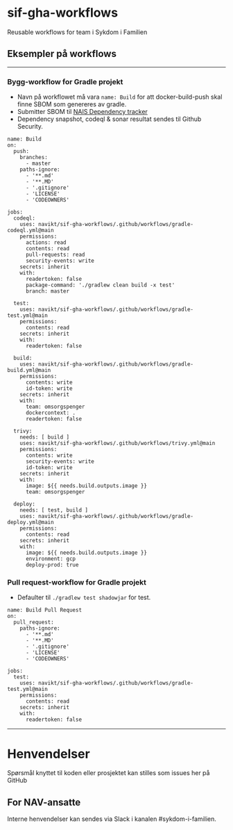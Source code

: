 sif-gha-workflows
================

Reusable workflows for team i Sykdom i Familien

## Eksempler på workflows

---

### Bygg-workflow for Gradle projekt
- Navn på workflowet må vara `name: Build` for att docker-build-push skal finne SBOM som genereres av gradle.
- Submitter SBOM til [NAIS Dependency tracker](https://salsa.prod-gcp.nav.cloud.nais.io/)
- Dependency snapshot, codeql & sonar resultat sendes til Github Security.
```
name: Build
on:
  push:
    branches:
      - master
    paths-ignore:
      - '**.md'
      - '**.MD'
      - '.gitignore'
      - 'LICENSE'
      - 'CODEOWNERS'

jobs:
  codeql:
    uses: navikt/sif-gha-workflows/.github/workflows/gradle-codeql.yml@main
    permissions:
      actions: read
      contents: read
      pull-requests: read
      security-events: write
    secrets: inherit
    with:
      readertoken: false
      package-command: './gradlew clean build -x test'
      branch: master

  test:
    uses: navikt/sif-gha-workflows/.github/workflows/gradle-test.yml@main
    permissions:
      contents: read
    secrets: inherit
    with:
      readertoken: false

  build:
    uses: navikt/sif-gha-workflows/.github/workflows/gradle-build.yml@main
    permissions:
      contents: write
      id-token: write
    secrets: inherit
    with:
      team: omsorgspenger
      dockercontext: .
      readertoken: false

  trivy:
    needs: [ build ]
    uses: navikt/sif-gha-workflows/.github/workflows/trivy.yml@main
    permissions:
      contents: write
      security-events: write
      id-token: write
    secrets: inherit
    with:
      image: ${{ needs.build.outputs.image }}
      team: omsorgspenger

  deploy:
    needs: [ test, build ]
    uses: navikt/sif-gha-workflows/.github/workflows/gradle-deploy.yml@main
    permissions:
      contents: read
    secrets: inherit
    with:
      image: ${{ needs.build.outputs.image }}
      environment: gcp
      deploy-prod: true
```

### Pull request-workflow for Gradle projekt
- Defaulter til `./gradlew test shadowjar` for test.

```
name: Build Pull Request
on:
  pull_request:
    paths-ignore:
      - '**.md'
      - '**.MD'
      - '.gitignore'
      - 'LICENSE'
      - 'CODEOWNERS'

jobs:
  test:
    uses: navikt/sif-gha-workflows/.github/workflows/gradle-test.yml@main
    permissions:
      contents: read
    secrets: inherit
    with:
      readertoken: false
```

---

# Henvendelser

Spørsmål knyttet til koden eller prosjektet kan stilles som issues her på GitHub

## For NAV-ansatte

Interne henvendelser kan sendes via Slack i kanalen #sykdom-i-familien.
